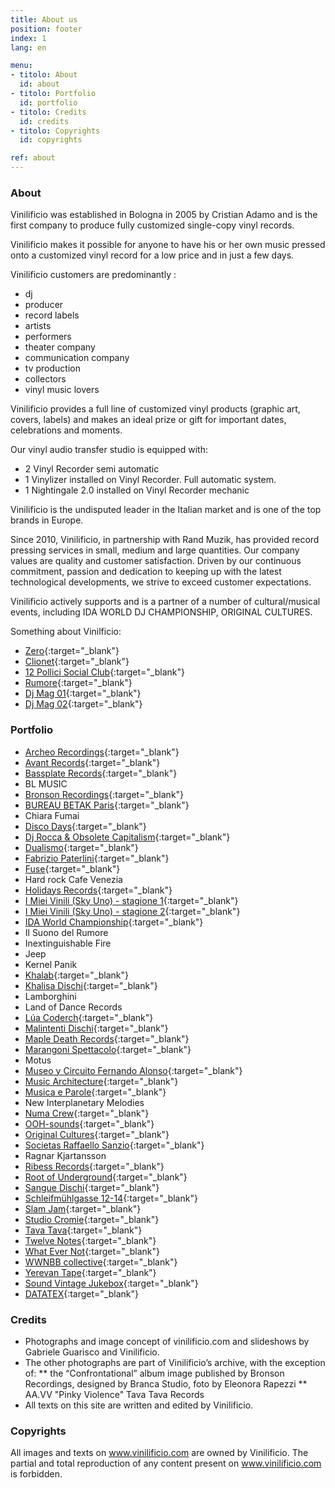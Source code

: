 ```yaml
---
title: About us
position: footer
index: 1
lang: en

menu:
- titolo: About
  id: about
- titolo: Portfolio
  id: portfolio
- titolo: Credits
  id: credits
- titolo: Copyrights
  id: copyrights

ref: about
---
```


### About
Vinilificio was established in Bologna in 2005 by Cristian Adamo and is the first company to produce fully customized single-copy vinyl records.

Vinilificio makes it possible for anyone to have his or her own music pressed onto a customized vinyl record for a low price and in just a few days.

Vinilificio customers are predominantly :


* dj
* producer
* record labels
* artists
* performers
* theater company
* communication company
* tv production
* collectors
* vinyl music lovers

Vinilificio provides a full line of customized vinyl products (graphic art, covers, labels) and makes an ideal  prize or gift for important dates, celebrations and moments.

Our vinyl audio transfer studio is equipped with:  
* 2 Vinyl Recorder semi automatic
* 1 Vinylizer installed on Vinyl Recorder. Full automatic system.
* 1 Nightingale 2.0 installed on Vinyl Recorder mechanic

Vinilificio is the undisputed leader in the Italian market and is one of the top brands in Europe.

Since 2010, Vinilificio, in partnership with Rand Muzik, has provided record pressing services in small, medium and large quantities. Our company values are quality and customer satisfaction. Driven by our continuous commitment, passion and dedication to keeping up with the latest technological developments, we strive to exceed customer expectations.

Vinilificio actively supports and is a partner of a number of cultural/musical events, including IDA WORLD DJ CHAMPIONSHIP, ORIGINAL CULTURES. 

Something about Vinilficio:
* [Zero](https://zero.eu/it/persone/vinilificio-cristian-adamo/){:target="_blank"}
* [Clionet](https://rivista.clionet.it/autore/cristian-adamo/){:target="_blank"}
* [12 Pollici Social Club](https://www.youtube.com/watch?v=ymfnq7ZHDS4){:target="_blank"}
* [Rumore](https://www.facebook.com/VINILIFICIOVINYL/posts/10158553344915404/?paipv=0&eav=AfZUTLPM7Bo1U0JkotNSWZfnd0nelYsxpUoF0sEdS7GeI7N1JGeTfK_BGW9cXuiuNhE&_rdr){:target="_blank"}
* [Dj Mag 01](https://www.djmagitalia.com/speciale-stamperie-vinile-dettaglio-parte-1/){:target="_blank"}
* [Dj Mag 02](https://www.djmagitalia.com/vinile-meno-moda-piu-amore/){:target="_blank"}

### Portfolio

* [Archeo Recordings](https://www.archeo-recordings.com/){:target="_blank"}
* [Avant Records](http://www.avantrecords.com/){:target="_blank"}
* [Bassplate Records](http://www.bassplaterecords.net/){:target="_blank"}
* BL MUSIC
* [Bronson Recordings](http://bronsonrecordings.com/){:target="_blank"}
* [BUREAU BETAK Paris](http://www.bureaubetak.com/){:target="_blank"}
* Chiara Fumai
* [Disco Days](http://www.discodays.it/){:target="_blank"}
* [Dj Rocca &  Obsolete Capitalism](https://obsoletecapitalismsoundsystem.bandcamp.com){:target="_blank"}
* [Dualismo](http://dualismosound.bigcartel.com/){:target="_blank"}
* [Fabrizio Paterlini](http://www.fabriziopaterlini.com/){:target="_blank"}
* [Fuse](http://fuseworks.it/){:target="_blank"}
* Hard rock Cafe Venezia
* [Holidays Records](http://www.holidaysrecords.it/){:target="_blank"}
* [I Miei Vinili (Sky Uno) - stagione 1](https://skygo.sky.it/ondemand/canali/sky-uno/i-miei-vinili-stag.1/73419.shtml){:target="_blank"}
* [I Miei Vinili (Sky Uno) - stagione 2](https://skygo.sky.it/ondemand/dettaglio/i-miei-vinili-s2/89495.shtml){:target="_blank"}
* [IDA World Championship](http://www.idaworld.org/){:target="_blank"}
* Il Suono del Rumore
* Inextinguishable Fire
* Jeep
* Kernel Panik
* [Khalab](https://www.facebook.com/djkhalab/){:target="_blank"}
* [Khalisa Dischi](https://www.facebook.com/KhalisaDischi/){:target="_blank"}
* Lamborghini
* Land of Dance Records
* [Lúa Coderch](http://luacoderch.com/){:target="_blank"}
* [Malintenti Dischi](http://www.malintenti.it/){:target="_blank"}
* [Maple Death Records](http://www.mapledeathrecords.com/){:target="_blank"}
* [Marangoni Spettacolo](http://www.marangonispettacolo.it/){:target="_blank"}
* Motus
* [Museo y Circuito Fernando Alonso](http://www.fernandoalonso.com/museo/){:target="_blank"}
* [Music Architecture](http://www.musicarchitecture.com/){:target="_blank"}
* [Musica e Parole](https://www.musicaeparole.com/){:target="_blank"}
* New Interplanetary Melodies
* [Numa Crew](http://www.numacrew.com/){:target="_blank"}
* [OOH-sounds](http://www.ooh-sounds.com/){:target="_blank"}
* [Original Cultures](https://originalcultures.bandcamp.com/){:target="_blank"}
* [Societas Raffaello Sanzio](http://www.societas.es/){:target="_blank"}
* Ragnar Kjartansson
* [Ribess Records](http://www.ribessrecords.it/){:target="_blank"}
* [Root of Underground](https://rootsundergroundrecords.bandcamp.com/){:target="_blank"}
* [Sangue Dischi](https://sanguedischi.com/){:target="_blank"}
* [Schleifmühlgasse 12-14](http://12-14.org/){:target="_blank"}
* [Slam Jam](https://www.slamjamsocialism.com){:target="_blank"}
* [Studio Cromie](http://studiocromie.org/){:target="_blank"}
* [Tava Tava](https://www.facebook.com/bestsoundcollection/){:target="_blank"}
* [Twelve Notes](http://www.twelve-notes.net/){:target="_blank"}
* [What Ever Not](https://whatevernotrecords.bandcamp.com/){:target="_blank"}
* [WWNBB collective](https://www.wwnbb.net/){:target="_blank"}
* [Yerevan Tape](https://yerevantapes.bandcamp.com/){:target="_blank"}
* [Sound Vintage Jukebox](https://soundvintagejukebox.wordpress.com/){:target="_blank"}
* [DATATEX](http://datatex-italia.com/shop/prodotti-per-la-registrazione-analogica.html){:target="_blank"}


### Credits
* Photographs and image concept of vinilificio.com and slideshows by Gabriele Guarisco and Vinilificio.
* The other photographs are part of Vinilificio’s archive, with the exception of: 
** the “Confrontational” album image published by Bronson Recordings, designed by Branca Studio, foto by Eleonora Rapezzi
** AA.VV "Pinky Violence" Tava Tava Records
* All texts on this site are written and edited by Vinilificio.


### Copyrights
All images and texts on www.vinilificio.com are owned by Vinilificio. The partial and total reproduction of any content present on www.vinilificio.com is forbidden.
